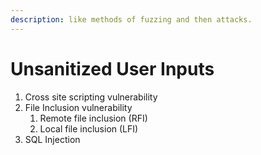 ```yaml
---
description: like methods of fuzzing and then attacks.
---
```


# Unsanitized User Inputs

1. Cross site scripting vulnerability
2. File Inclusion vulnerability
   1. Remote file inclusion \(RFI\)
   2. Local file inclusion \(LFI\)
3. SQL Injection



